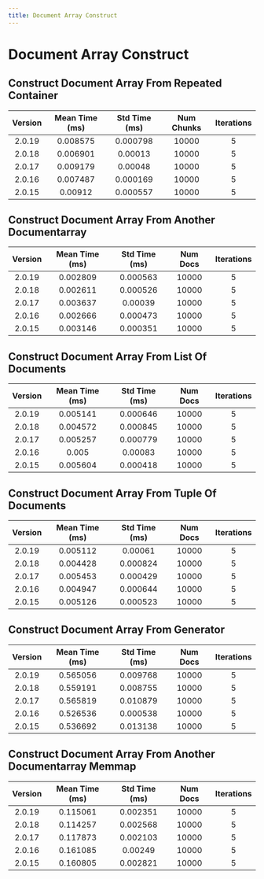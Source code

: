 ```yaml
---
title: Document Array Construct
---
```

# Document Array Construct

## Construct Document Array From Repeated Container

| Version | Mean Time (ms) | Std Time (ms) | Num Chunks | Iterations |
| :---: | :---: | :---: | :---: | :---: |
| 2.0.19 | 0.008575 | 0.000798 | 10000 | 5 |
| 2.0.18 | 0.006901 | 0.00013 | 10000 | 5 |
| 2.0.17 | 0.009179 | 0.00048 | 10000 | 5 |
| 2.0.16 | 0.007487 | 0.000169 | 10000 | 5 |
| 2.0.15 | 0.00912 | 0.000557 | 10000 | 5 |
## Construct Document Array From Another Documentarray

| Version | Mean Time (ms) | Std Time (ms) | Num Docs | Iterations |
| :---: | :---: | :---: | :---: | :---: |
| 2.0.19 | 0.002809 | 0.000563 | 10000 | 5 |
| 2.0.18 | 0.002611 | 0.000526 | 10000 | 5 |
| 2.0.17 | 0.003637 | 0.00039 | 10000 | 5 |
| 2.0.16 | 0.002666 | 0.000473 | 10000 | 5 |
| 2.0.15 | 0.003146 | 0.000351 | 10000 | 5 |
## Construct Document Array From List Of Documents

| Version | Mean Time (ms) | Std Time (ms) | Num Docs | Iterations |
| :---: | :---: | :---: | :---: | :---: |
| 2.0.19 | 0.005141 | 0.000646 | 10000 | 5 |
| 2.0.18 | 0.004572 | 0.000845 | 10000 | 5 |
| 2.0.17 | 0.005257 | 0.000779 | 10000 | 5 |
| 2.0.16 | 0.005 | 0.00083 | 10000 | 5 |
| 2.0.15 | 0.005604 | 0.000418 | 10000 | 5 |
## Construct Document Array From Tuple Of Documents

| Version | Mean Time (ms) | Std Time (ms) | Num Docs | Iterations |
| :---: | :---: | :---: | :---: | :---: |
| 2.0.19 | 0.005112 | 0.00061 | 10000 | 5 |
| 2.0.18 | 0.004428 | 0.000824 | 10000 | 5 |
| 2.0.17 | 0.005453 | 0.000429 | 10000 | 5 |
| 2.0.16 | 0.004947 | 0.000644 | 10000 | 5 |
| 2.0.15 | 0.005126 | 0.000523 | 10000 | 5 |
## Construct Document Array From Generator

| Version | Mean Time (ms) | Std Time (ms) | Num Docs | Iterations |
| :---: | :---: | :---: | :---: | :---: |
| 2.0.19 | 0.565056 | 0.009768 | 10000 | 5 |
| 2.0.18 | 0.559191 | 0.008755 | 10000 | 5 |
| 2.0.17 | 0.565819 | 0.010879 | 10000 | 5 |
| 2.0.16 | 0.526536 | 0.000538 | 10000 | 5 |
| 2.0.15 | 0.536692 | 0.013138 | 10000 | 5 |
## Construct Document Array From Another Documentarray Memmap

| Version | Mean Time (ms) | Std Time (ms) | Num Docs | Iterations |
| :---: | :---: | :---: | :---: | :---: |
| 2.0.19 | 0.115061 | 0.002351 | 10000 | 5 |
| 2.0.18 | 0.114257 | 0.002568 | 10000 | 5 |
| 2.0.17 | 0.117873 | 0.002103 | 10000 | 5 |
| 2.0.16 | 0.161085 | 0.00249 | 10000 | 5 |
| 2.0.15 | 0.160805 | 0.002821 | 10000 | 5 |
